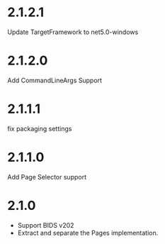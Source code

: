 # 2.1.2.1
Update TargetFramework to net5.0-windows

# 2.1.2.0
Add CommandLineArgs Support

# 2.1.1.1
fix packaging settings

# 2.1.1.0
Add Page Selector support

# 2.1.0
- Support BIDS v202
- Extract and separate the Pages implementation.